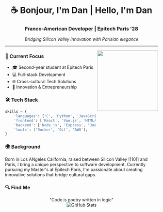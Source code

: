 <div align="center">
  
# ☕ Bonjour, I'm Dan | Hello, I'm Dan

### Franco-American Developer | Epitech Paris '28
*Bridging Silicon Valley innovation with Parisian elegance*

</div>

---

<img align="right" src="https://your-coffee-image-url.jpg" width="200">

### 🎯 Current Focus
- 🎓 Second-year student at Epitech Paris
- 💻 Full-stack Development
- 🌐 Cross-cultural Tech Solutions
- 🚀 Innovation & Entrepreneurship

### 🛠 Tech Stack
```python
skills = {
    'languages': ['C', 'Python', 'JavaScript', 'TypeScript'],
    'frontend': ['React', 'Vue.js', 'HTML/CSS', 'Angular'],
    'backend': ['Node.js', 'Express', 'Java'],
    'tools': ['Docker', 'Git', 'AWS'],
}
```
### 🌍 Background

Born in Los ANgeles California, raised between Silicon Valley [[10]] and Paris, I bring a unique perspective to software development. Currently pursuing my Master's at Epitech Paris, I'm passionate about creating innovative solutions that bridge cultural gaps.

### 🔍 Find Me

<div align="center">
"Code is poetry written in logic"
</div>

<div align="center">
<img src="https://github-readme-stats.vercel.app/api?username=jayzheh&show_icons=true&theme=minimal" alt="GitHub Stats">
</div>

